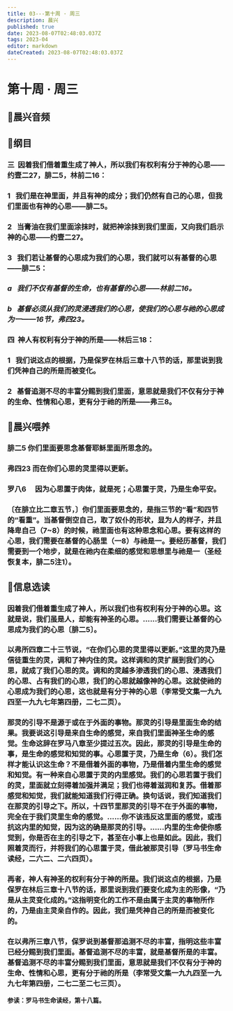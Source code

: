 ```yaml
---
title: 03---第十周 · 周三
description: 晨兴
published: true
date: 2023-08-07T02:48:03.037Z
tags: 2023-04
editor: markdown
dateCreated: 2023-08-07T02:48:03.037Z
---
```


# 第十周 · 周三
## 🎵晨兴音频

## 📖纲目

### 三  因着我们借着重生成了神人，所以我们有权利有分于神的心思——约壹二27，腓二5，林前二16：

### 1   我们是在神里面，并且有神的成分；我们仍然有自己的心思，但我们里面也有神的心思——腓二5。

### 2   当膏油在我们里面涂抹时，就把神涂抹到我们里面，又向我们启示神的心思——约壹二27。

### 3   我们若让基督的心思成为我们的心思，我们就可以有基督的心思——腓二5：

### *a   我们不仅有基督的生命，也有基督的心思——林前二16。*

### *b   基督必须从我们的灵浸透我们的心思，使我们的心思与祂的心思成为一——16节，弗四23。*

### 四  神人有权利有分于神的所是——林后三18：

### 1   我们说这点的根据，乃是保罗在林后三章十八节的话，那里说到我们凭神自己的所是而被变化。

### 2   基督追测不尽的丰富分赐到我们里面，意思就是我们不仅有分于神的生命、性情和心思，更有分于祂的所是——弗三8。

## 📖晨兴喂养

### **腓二5	你们里面要思念基督耶稣里面所思念的。**

### **弗四23	而在你们心思的灵里得以更新。**

### **罗八6　	因为心思置于肉体，就是死；心思置于灵，乃是生命平安。**

### 〔在腓立比二章五节，〕你们里面要思念的，是指三节的“看”和四节的“看重”。当基督倒空自己，取了奴仆的形状，显为人的样子，并且降卑自己（7~8）的时候，祂里面也有这种思念和心思。要有这样的心思，我们需要在基督的心肠里（一8）与祂是一。要经历基督，我们需要到一个地步，就是在祂内在柔细的感觉和思想里与祂是一（圣经恢复本，腓二5注1）。

## 📖信息选读

### 因着我们借着重生成了神人，所以我们也有权利有分于神的心思。这就是说，我们虽是人，却能有神圣的心思。……我们需要让基督的心思成为我们的心思〔腓二5〕。

### 以弗所四章二十三节说，“在你们心思的灵里得以更新。”这里的灵乃是信徒重生的灵，调和了神内住的灵。这样调和的灵扩展到我们的心思，就成了我们心思的灵。调和的灵越多渗透我们的心思、浸透我们的心思、占有我们的心思，我们的心思就越像神的心思。这就使祂的心思成为我们的心思，这也就是有分于神的心思（李常受文集一九九四至一九九七年第四册，二七二页）。

### 那灵的引导不是源于或在于外面的事物。那灵的引导是里面生命的结果。我要说这引导是来自生命的感觉，来自我们里面神圣生命的感觉。生命这辞在罗马八章至少提过五次。因此，那灵的引导是生命的事，是生命的感觉和知觉的事。心思置于灵，乃是生命（6）。我们怎样才能认识这生命？不是借着外面的事物，乃是借着内里生命的感觉和知觉。有一种来自心思置于灵的内里感觉。我们的心思若置于我们的灵，里面就立刻得着加强并满足；我们也得着滋润和复苏。借着那感觉和知觉，我们就能知道我们行得正确。换句话说，我们知道我们在那灵的引导之下。所以，十四节里那灵的引导不在于外面的事物，完全在于我们灵里生命的感觉。……你不该违反这里面的感觉，或违抗这内里的知觉，因为这的确是那灵的引导。……内里的生命使你感觉到，你是否在主的引导之下，甚至在小事上也是如此。因此，我们照着灵而行，并将我们的心思置于灵，借此被那灵引导（罗马书生命读经，二六二、二六四页）。

### 再者，神人有神圣的权利有分于神的所是。我们说这点的根据，乃是保罗在林后三章十八节的话，那里说到我们要变化成为主的形像，“乃是从主灵变化成的。”这指明变化的工作不是由属于主灵的事物所作的，乃是由主灵亲自作的。因此，我们是凭神自己的所是而被变化的。

### 在以弗所三章八节，保罗说到基督那追测不尽的丰富，指明这些丰富已经分赐到我们里面。基督追测不尽的丰富，就是基督所是的丰富。基督追测不尽的丰富分赐到我们里面，意思就是我们不仅有分于神的生命、性情和心思，更有分于祂的所是（李常受文集一九九四至一九九七年第四册，二七二至二七三页）。

**参读：罗马书生命读经，第十八篇。**
<!-- Google tag (gtag.js) -->
<script async src="https://www.googletagmanager.com/gtag/js?id=G-1P8709Z16T"></script>
<script>
  window.dataLayer = window.dataLayer || [];
  function gtag(){dataLayer.push(arguments);}
  gtag('js', new Date());

  gtag('config', 'G-1P8709Z16T');
</script>